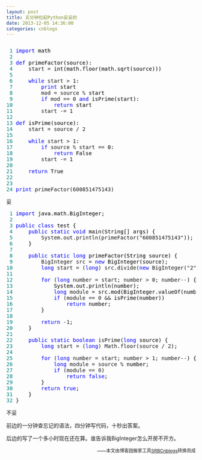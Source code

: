 ```yaml
---
layout: post
title: 五分钟捡起Python妥妥的
date: 2013-12-05 14:36:00
categories: cnblogs
---
```


<div class="cnblogs_code" onclick="cnblogs_code_show('80c4af98-7c0a-4097-98d7-4d5ec9b5a374')"><img id="code_img_closed_80c4af98-7c0a-4097-98d7-4d5ec9b5a374" class="code_img_closed" src="http://images.cnblogs.com/OutliningIndicators/ContractedBlock.gif" alt="" /><img id="code_img_opened_80c4af98-7c0a-4097-98d7-4d5ec9b5a374" class="code_img_opened" style="display: none;" onclick="cnblogs_code_hide('80c4af98-7c0a-4097-98d7-4d5ec9b5a374',event)" src="http://images.cnblogs.com/OutliningIndicators/ExpandedBlockStart.gif" alt="" />
<div id="cnblogs_code_open_80c4af98-7c0a-4097-98d7-4d5ec9b5a374" class="cnblogs_code_hide">
<pre><span style="color: #008080;"> 1</span> <span style="color: #0000ff;">import</span><span style="color: #000000;"> math
</span><span style="color: #008080;"> 2</span> 
<span style="color: #008080;"> 3</span> <span style="color: #0000ff;">def</span><span style="color: #000000;"> primeFactor(source):
</span><span style="color: #008080;"> 4</span>     start =<span style="color: #000000;"> int(math.floor(math.sqrt(source)))
</span><span style="color: #008080;"> 5</span>     
<span style="color: #008080;"> 6</span>     <span style="color: #0000ff;">while</span> start &gt; 1<span style="color: #000000;">:
</span><span style="color: #008080;"> 7</span>         <span style="color: #0000ff;">print</span><span style="color: #000000;"> start
</span><span style="color: #008080;"> 8</span>         mod = source %<span style="color: #000000;"> start
</span><span style="color: #008080;"> 9</span>         <span style="color: #0000ff;">if</span> mod == 0 <span style="color: #0000ff;">and</span><span style="color: #000000;"> isPrime(start):
</span><span style="color: #008080;">10</span>             <span style="color: #0000ff;">return</span><span style="color: #000000;"> start
</span><span style="color: #008080;">11</span>         start -= 1
<span style="color: #008080;">12</span>         
<span style="color: #008080;">13</span> <span style="color: #0000ff;">def</span><span style="color: #000000;"> isPrime(source):
</span><span style="color: #008080;">14</span>     start = source / 2
<span style="color: #008080;">15</span>     
<span style="color: #008080;">16</span>     <span style="color: #0000ff;">while</span> start &gt; 1<span style="color: #000000;">:
</span><span style="color: #008080;">17</span>         <span style="color: #0000ff;">if</span> source % start ==<span style="color: #000000;"> 0:
</span><span style="color: #008080;">18</span>             <span style="color: #0000ff;">return</span><span style="color: #000000;"> False
</span><span style="color: #008080;">19</span>         start -= 1
<span style="color: #008080;">20</span>         
<span style="color: #008080;">21</span>     <span style="color: #0000ff;">return</span><span style="color: #000000;"> True
</span><span style="color: #008080;">22</span>         
<span style="color: #008080;">23</span>     
<span style="color: #008080;">24</span> <span style="color: #0000ff;">print</span> primeFactor(600851475143)</pre>
</div>
<span class="cnblogs_code_collapse">妥</span></div>
<div class="cnblogs_code" onclick="cnblogs_code_show('e79cfe8f-1a46-4aec-811e-5abc6ee561c5')"><img id="code_img_closed_e79cfe8f-1a46-4aec-811e-5abc6ee561c5" class="code_img_closed" src="http://images.cnblogs.com/OutliningIndicators/ContractedBlock.gif" alt="" /><img id="code_img_opened_e79cfe8f-1a46-4aec-811e-5abc6ee561c5" class="code_img_opened" style="display: none;" onclick="cnblogs_code_hide('e79cfe8f-1a46-4aec-811e-5abc6ee561c5',event)" src="http://images.cnblogs.com/OutliningIndicators/ExpandedBlockStart.gif" alt="" />
<div id="cnblogs_code_open_e79cfe8f-1a46-4aec-811e-5abc6ee561c5" class="cnblogs_code_hide">
<pre><span style="color: #008080;"> 1</span> <span style="color: #0000ff;">import</span><span style="color: #000000;"> java.math.BigInteger;
</span><span style="color: #008080;"> 2</span> 
<span style="color: #008080;"> 3</span> <span style="color: #0000ff;">public</span> <span style="color: #0000ff;">class</span><span style="color: #000000;"> test {
</span><span style="color: #008080;"> 4</span>     <span style="color: #0000ff;">public</span> <span style="color: #0000ff;">static</span> <span style="color: #0000ff;">void</span><span style="color: #000000;"> main(String[] args) {
</span><span style="color: #008080;"> 5</span>         System.out.println(primeFactor("600851475143"<span style="color: #000000;">));
</span><span style="color: #008080;"> 6</span> <span style="color: #000000;">    }
</span><span style="color: #008080;"> 7</span>     
<span style="color: #008080;"> 8</span>     <span style="color: #0000ff;">public</span> <span style="color: #0000ff;">static</span> <span style="color: #0000ff;">long</span><span style="color: #000000;"> primeFactor(String source) {
</span><span style="color: #008080;"> 9</span>         BigInteger src = <span style="color: #0000ff;">new</span><span style="color: #000000;"> BigInteger(source);
</span><span style="color: #008080;">10</span>         <span style="color: #0000ff;">long</span> start = (<span style="color: #0000ff;">long</span>) src.divide(<span style="color: #0000ff;">new</span> BigInteger("2"<span style="color: #000000;">)).longValue();
</span><span style="color: #008080;">11</span>         
<span style="color: #008080;">12</span>         <span style="color: #0000ff;">for</span> (<span style="color: #0000ff;">long</span> number = start; number &gt; 0; number--<span style="color: #000000;">) {
</span><span style="color: #008080;">13</span> <span style="color: #000000;">            System.out.println(number);
</span><span style="color: #008080;">14</span>             <span style="color: #0000ff;">long</span> module =<span style="color: #000000;"> src.mod(BigInteger.valueOf(number)).longValue();
</span><span style="color: #008080;">15</span>             <span style="color: #0000ff;">if</span> (module == 0 &amp;&amp;<span style="color: #000000;"> isPrime(number))
</span><span style="color: #008080;">16</span>                 <span style="color: #0000ff;">return</span><span style="color: #000000;"> number;
</span><span style="color: #008080;">17</span> <span style="color: #000000;">        }
</span><span style="color: #008080;">18</span>         
<span style="color: #008080;">19</span>         <span style="color: #0000ff;">return</span> -1<span style="color: #000000;">;
</span><span style="color: #008080;">20</span> <span style="color: #000000;">    }
</span><span style="color: #008080;">21</span>     
<span style="color: #008080;">22</span>     <span style="color: #0000ff;">public</span> <span style="color: #0000ff;">static</span> <span style="color: #0000ff;">boolean</span> isPrime(<span style="color: #0000ff;">long</span><span style="color: #000000;"> source) {
</span><span style="color: #008080;">23</span>         <span style="color: #0000ff;">long</span> start = (<span style="color: #0000ff;">long</span>) Math.floor(source / 2<span style="color: #000000;">);
</span><span style="color: #008080;">24</span>         
<span style="color: #008080;">25</span>         <span style="color: #0000ff;">for</span> (<span style="color: #0000ff;">long</span> number = start; number &gt; 1; number--<span style="color: #000000;">) {
</span><span style="color: #008080;">26</span>             <span style="color: #0000ff;">long</span> module = source %<span style="color: #000000;"> number;
</span><span style="color: #008080;">27</span>             <span style="color: #0000ff;">if</span> (module == 0<span style="color: #000000;">)
</span><span style="color: #008080;">28</span>                 <span style="color: #0000ff;">return</span> <span style="color: #0000ff;">false</span><span style="color: #000000;">;
</span><span style="color: #008080;">29</span> <span style="color: #000000;">        }
</span><span style="color: #008080;">30</span>         <span style="color: #0000ff;">return</span> <span style="color: #0000ff;">true</span><span style="color: #000000;">;
</span><span style="color: #008080;">31</span> <span style="color: #000000;">    }
</span><span style="color: #008080;">32</span> }</pre>
</div>
<span class="cnblogs_code_collapse">不妥</span></div>
<p>前边的一分钟查忘记的语法，四分钟写代码，十秒出答案。</p>
<p>后边的写了一个多小时现在还在算。谁告诉我BigInteger怎么开房不开方。</p>

<p align=right><span style="font-size: 12px">——本文由博客园搬家工具<a href="https://github.com/mlxy/SRBCnblogs">SRBCnblogs</a>转换而成</span></p>